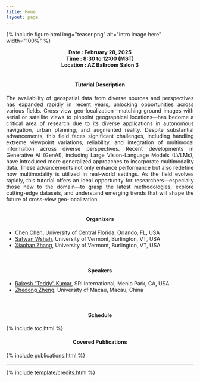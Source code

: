 ```yaml
---
title: Home
layout: page
---
```


<!-- ### WACV 2025 Tutorial: -->
<!-- ### Cross-View Geo-Localization: Current Challenges and Future Frontiers with GenAI -->

{% include figure.html img="teaser.png" alt="intro image here" width="100%" %}

<!-- **Date : February 28, 2025** \
**Time : TBD** \
**Location : TBD** -->

<div style="text-align:center;"><b>Date : February 28, 2025</b></div>
<div style="text-align:center;"><b>Time : 8:30 to 12:00 (MST)</b></div>
<div style="text-align:center;"><b>Location : AZ Ballroom Salon 3</b></div>

<br>


<!-- #### Tutorial Description -->
<h4 style="text-align:center;">Tutorial Description</h4> 
<div style="text-align: justify">
The availability of geospatial data from diverse sources and perspectives has expanded rapidly in recent years, unlocking opportunities across various fields. Cross-view geo-localization—matching ground images with aerial or satellite views to pinpoint geographical locations—has become a critical area of research due to its diverse applications in autonomous navigation, urban planning, and augmented reality. Despite substantial advancements, this field faces significant challenges, including handling extreme viewpoint variations, reliability, and integration of multimodal information across diverse perspectives. Recent developments in Generative AI (GenAI), including Large Vision-Language Models (LVLMs), have introduced more generalized approaches to incorporate multimodality data. These advancements not only enhance performance but also redefine how multimodality is utilized in real-world settings. As the field evolves rapidly, this tutorial offers an ideal opportunity for researchers—especially those new to the domain—to grasp the latest methodologies, explore cutting-edge datasets, and understand emerging trends that will shape the future of cross-view geo-localization.
</div>

<br>

<!-- #### Organizers -->
<h4 style="text-align:center;">Organizers</h4>

* [Chen Chen](https://www.crcv.ucf.edu/chenchen/), University of Central Florida, Orlando, FL, USA 
* [Safwan Wshah](https://www.wshahaigroup.com/), University of Vermont, Burlington, VT, USA 
* [Xiaohan Zhang](https://zxh009123.github.io/), University of Vermont, Burlington, VT, USA 

<br>

<!-- #### Speakers -->
<h4 style="text-align:center;">Speakers</h4> 

* [Rakesh “Teddy” Kumar](https://www.sri.com/people/rakesh-kumar/), SRI International, Menlo Park, CA, USA 
* [Zhedong Zheng](https://www.zdzheng.xyz/), University of Macau, Macau, China 

<br>

<!-- #### Schedule -->
<h4 style="text-align:center;">Schedule</h4> 
{% include toc.html %}

<br>

<!-- #### Covered Publications -->
<h4 style="text-align:center;">Covered Publications</h4> 
{% include publications.html %}

------

{% include template/credits.html %}
